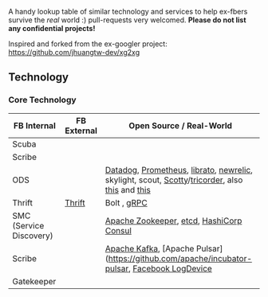 A handy lookup table of similar technology and services to help ex-fbers survive the *real* world :)
pull-requests very welcomed. __Please do not list any confidential projects!__

Inspired and forked from the ex-googler project:
https://github.com/jhuangtw-dev/xg2xg

## Technology

### Core Technology

| FB Internal   | FB External   | Open Source / Real-World                                                                                                                                                                                                                                                                                                                                                    |
| ------------- | ------------- | -------------                                                                                                                                                                                                                                                                                                                                                               |
| Scuba         |               |                                                                                                                                                                                                                                                                                                                                                                             |
| Scribe        |               |                                                                                                                                                                                                                                                                                                                                                                             |
| ODS           |               | [Datadog](https://www.datadoghq.com/), [Prometheus](https://prometheus.io), [librato](https://www.librato.com), [newrelic](http://newrelic.com), skylight, scout, [Scotty](https://github.com/Symantec/scotty)/[tricorder](https://github.com/Symantec/tricorder), also [this](https://vimeo.com/173610242) and [this](https://prometheus.io/docs/introduction/comparison/) |
| Thrift                  | [Thrift](https://github.com/apache/thrift) | Bolt , [gRPC](https://github.com/grpc/grpc)
| SMC (Service Discovery) |                                            | [Apache Zookeeper](https://github.com/apache/zookeeper), [etcd](https://github.com/coreos/etcd), [HashiCorp Consul](https://github.com/hashicorp/consul)                                                                                                                                                                                                                    |
| Scribe                  |                                            | [Apache Kafka](https://github.com/apache/kafka), [Apache Pulsar](https://github.com/apache/incubator-pulsar, [Facebook LogDevice](https://github.com/facebookincubator/LogDevice)                                                                                                                                                                                           |
| Gatekeeper              |                                            |                                                                                                                                                                                                                                                                                                                      
